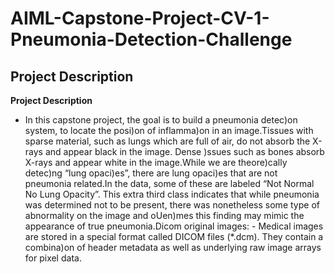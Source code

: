 # AIML-Capstone-Project-CV-1-Pneumonia-Detection-Challenge

## Project Description

**Project Description**
  - In this capstone project, the goal is to build a pneumonia detec)on system, to locate the posi)on of inflamma)on in an image.Tissues with sparse material, such as
    lungs which are full of air, do not absorb the X-rays and appear black in the image. Dense )ssues such as bones absorb X-rays and appear white in the image.While       we are theore)cally detec)ng “lung opaci)es”, there are lung opaci)es that are not pneumonia related.In the data, some of these are labeled “Not Normal No Lung         Opacity”. This extra third class indicates that while pneumonia was determined not to be present, there was nonetheless some type of abnormality on the image and       oUen)mes this finding may mimic the appearance of true pneumonia.Dicom original images: - Medical images are stored in a special format called DICOM files (*.dcm).     They contain a combina)on of header metadata as well as underlying raw image arrays for pixel data.
